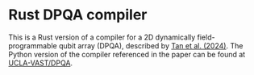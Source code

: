 # Rust DPQA compiler

This is a Rust version of a compiler for a 2D dynamically field-programmable qubit array (DPQA), described by [Tan et al. (2024)](https://arxiv.org/abs/2306.03487). The Python version of the compiler referenced in the paper can be found at [UCLA-VAST/DPQA](https://github.com/UCLA-VAST/DPQA).